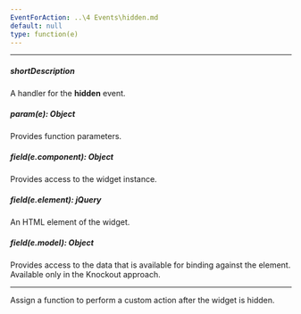 ```yaml
---
EventForAction: ..\4 Events\hidden.md
default: null
type: function(e)
---
```

---
##### shortDescription
A handler for the **hidden** event.

##### param(e): Object
Provides function parameters.

##### field(e.component): Object
Provides access to the widget instance.

##### field(e.element): jQuery
An HTML element of the widget.

##### field(e.model): Object
Provides access to the data that is available for binding against the element. Available only in the Knockout approach.

---
Assign a function to perform a custom action after the widget is hidden.
